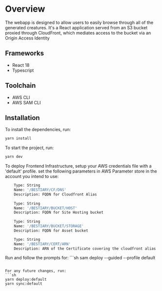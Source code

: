 # Overview

The webapp is designed to allow users to easily browse through all of the generated creatures. 
It's a React application served from an S3 bucket proxied through CloudFront, which mediates access to the bucket via an Origin Access Identity

## Frameworks

* React 18
* Typescript

## Toolchain

* AWS CLI 
* AWS SAM CLI

## Installation

To install the dependencies, run:

```sh
yarn install
```

To start the project, run: 
```sh
yarn dev
```

To deploy Frontend Infrastructure, setup your AWS credentials file with a 'default' profile.
set the following parameters in AWS Parameter store in the account you intend to use: 
```sh
    Type: String
    Name: '/BESTIARY/CF/DNS'
    Description: FQDN for Cloudfront Alias
    
    Type: String
    Name: '/BESTIARY/BUCKET/HOST'
    Description: FQDN for Site Hosting bucket
    
    Type: String
    Name: '/BESTIARY/BUCKET/STORAGE'
    Description: FQDN for Asset bucket

    Type: String
    Name: '/BESTIARY/CERT/ARN'
    Description: ARN of the Certificate covering the cloudfront alias
```

Run and follow the prompts for: ```sh
sam deploy --guided --profile default
```

For any future changes, run: 
```sh
yarn deploy:default
yarn sync:default
```